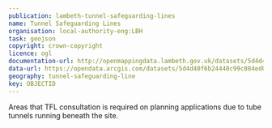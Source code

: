 ```yaml
---
publication: lambeth-tunnel-safeguarding-lines
name: Tunnel Safeguarding Lines
organisation: local-authority-eng:LBH
task: geojson
copyright: crown-copyright
licence: ogl
documentation-url: http://openmappingdata.lambeth.gov.uk/datasets/5d4d40f6b24440c99c084ed077ead5bb_0
data-url: https://opendata.arcgis.com/datasets/5d4d40f6b24440c99c084ed077ead5bb_0.geojson
geography: tunnel-safeguarding-line
key: OBJECTID
---
```


Areas that TFL consultation is required on planning applications due to tube tunnels running beneath the site.
